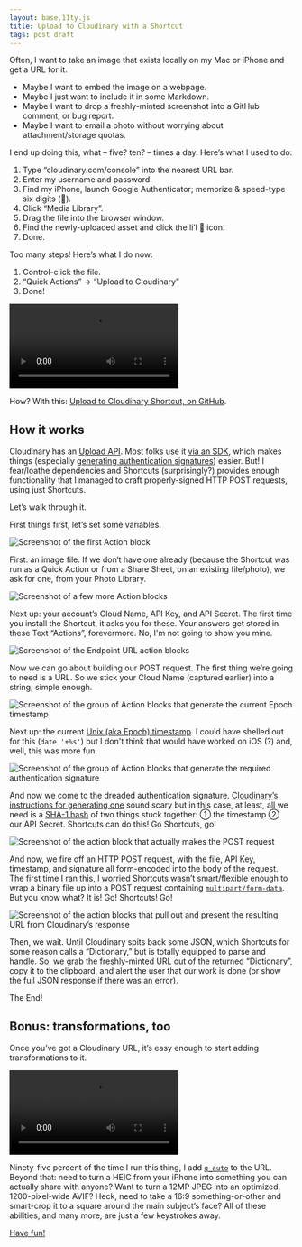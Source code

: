 ```yaml
---
layout: base.11ty.js
title: Upload to Cloudinary with a Shortcut
tags: post draft
---
```


Often, I want to take an image that exists locally on my Mac or iPhone and get a URL for it.

- Maybe I want to embed the image on a webpage.
- Maybe I just want to include it in some Markdown.
- Maybe I want to drop a freshly-minted screenshot into a GitHub comment, or bug report.
 - Maybe I want to email a photo without worrying about attachment/storage quotas.

I end up doing this, what – five? ten? – times a day. Here’s what I used to do:

1. Type “cloudinary.com/console” into the nearest URL bar.
2. Enter my username and password.
3. Find my iPhone, launch Google Authenticator; memorize & speed-type six digits (😤).
4. Click “Media Library”.
5. Drag the file into the browser window.
6. Find the newly-uploaded asset and click the li’l 🔗 icon.
7. Done.

Too many steps! Here’s what I do now:

1. Control-click the file.
2. “Quick Actions” → “Upload to Cloudinary”
3. Done!

<video src=TODO>Screencast</video>

How? With this: [Upload to Cloudinary Shortcut, on GitHub](https://github.com/eeeps/upload-to-cloudinary-shortcut).

## How it works

Cloudinary has an [Upload API](https://cloudinary.com/documentation/upload_images). Most folks use it [via an SDK](https://cloudinary.com/documentation/backend_sdks), which makes things (especially [generating authentication signatures](https://cloudinary.com/documentation/upload_images#generating_authentication_signatures)) easier. But! I fear/loathe dependencies and Shortcuts (surprisingly?) provides enough functionality that I managed to craft properly-signed HTTP POST requests, using just Shortcuts.

Let’s walk through it.

First things first, let’s set some variables.

![Screenshot of the first Action block](TODO)

First: an image file. If we don‘t have one already (because the Shortcut was run as a Quick Action or from a Share Sheet, on an existing file/photo), we ask for one, from your Photo Library.

![Screenshot of a few more Action blocks](TODO)

Next up: your account’s Cloud Name, API Key, and API Secret. The first time you install the Shortcut, it asks you for these. Your answers get stored in these Text “Actions”, forevermore. No, I'm not going to show you mine.

![Screenshot of the Endpoint URL action blocks](TODO)

Now we can go about building our POST request. The first thing we’re going to need is a URL. So we stick your Cloud Name (captured earlier) into a string; simple enough.

![Screenshot of the group of Action blocks that generate the current Epoch timestamp](TODO)

Next up: the current [Unix (aka Epoch) timestamp](https://en.wikipedia.org/wiki/Unix_time). I could have shelled out for this (`date '+%s'`) but I don't think that would have worked on iOS (?) and, well, this was more fun.

![Screenshot of the group of Action blocks that generate the required authentication signature](TODO)

And now we come to the dreaded authentication signature. [Cloudinary’s instructions for generating one](https://cloudinary.com/documentation/upload_images#generating_authentication_signatures) sound scary but in this case, at least, all we need is a [SHA-1 hash](https://en.wikipedia.org/wiki/SHA-1) of two things stuck together: ① the timestamp ② our API Secret. Shortcuts can do this! Go Shortcuts, go!

![Screenshot of the action block that actually makes the POST request](TODO)

And now, we fire off an HTTP POST request, with the file, API Key, timestamp, and signature all form-encoded into the body of the request. The first time I ran this, I worried Shortcuts wasn’t smart/flexible enough to wrap a binary file up into a POST request containing [`multipart/form-data`](https://stackoverflow.com/questions/4526273/what-does-enctype-multipart-form-data-mean/28380690#28380690). But you know what? It is! Go! Shortcuts! Go!

![Screenshot of the action blocks that pull out and present the resulting URL from Cloudinary’s response](TODO)

Then, we wait. Until Cloudinary spits back some JSON, which Shortcuts for some reason calls a “Dictionary,” but is totally equipped to parse and handle. So, we grab the freshly-minted URL out of the returned “Dictionary”, copy it to the clipboard, and alert the user that our work is done (or show the full JSON response if there was an error).

The End!

## Bonus: transformations, too

Once you’ve got a Cloudinary URL, it’s easy enough to start adding transformations to it.

<video src=TODO>Screencast</video>

Ninety-five percent of the time I run this thing, I add [`q_auto`](https://cloudinary.com/documentation/image_optimization#automatic_quality_selection_q_auto) to the URL. Beyond that: need to turn a HEIC from your iPhone into something you can actually share with anyone? Want to turn a 12MP JPEG into an optimized, 1200-pixel-wide AVIF? Heck, need to take a 16:9 something-or-other and smart-crop it to a square around the main subject’s face? All of these abilities, and many more, are just a few keystrokes away.

[Have fun!](https://github.com/eeeps/upload-to-cloudinary-shortcut)

